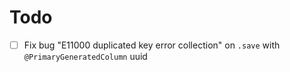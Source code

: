 # Todo

- [ ] Fix bug "E11000 duplicated key error collection" on `.save` with `@PrimaryGeneratedColumn` uuid
